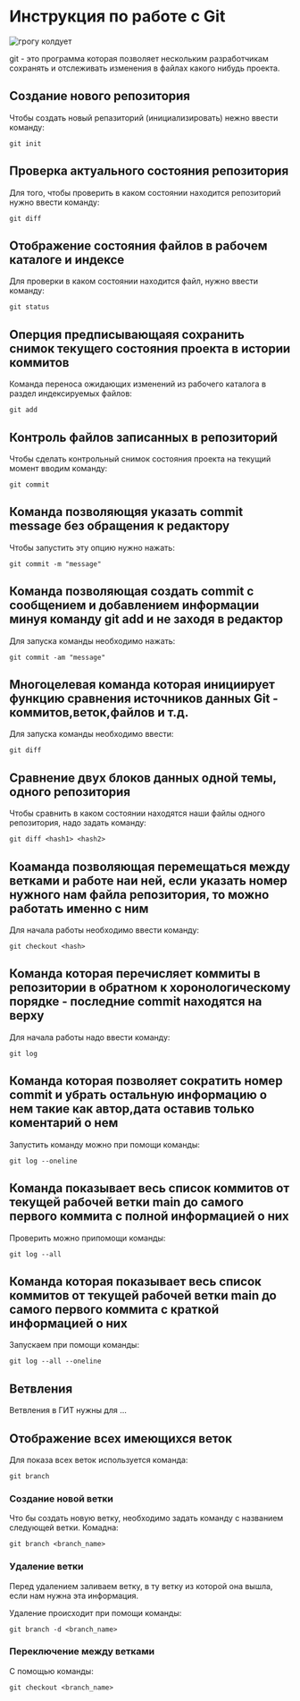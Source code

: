 # Инструкция по работе с Git

![грогу колдует](grogu.jpeg)

git - это программа которая позволяет нескольким разработчикам сохранять и отслеживать изменения в файлах какого нибудь проекта.

## Создание нового репозитория

Чтобы создать новый репазиторий (инициализировать) нежно ввести команду:

    git init

 ## Проверка актуального состояния репозитория

 Для того, чтобы проверить в каком состоянии находится репозиторий нужно ввести команду:

    git diff

## Отображение состояния файлов в рабочем каталоге и индексе

Для проверки в каком состоянии находится файл, нужно ввести команду:

    git status

## Оперция предписывающаяя сохранить снимок текущего состояния проекта в истории коммитов

Команда переноса ожидающих изменений из рабочего каталога в раздел индексируемых файлов:

    git add

## Контроль файлов записанных в репозиторий

Чтобы сделать контрольный снимок состояния проекта на текущий момент вводим команду:

    git commit

 ## Команда позволяющяя указать commit message без обращения к редактору

 Чтобы запустить эту опцию нужно нажать:

    git commit -m "message"
  
  ## Команда позволяющая создать commit с сообщением и добавлением информации минуя команду git add и не заходя в редактор

  Для запуска команды необходимо нажать:

    git commit -am "message"

## Многоцелевая команда которая инициирует функцию сравнения источников данных Git - коммитов,веток,файлов и т.д.

Для запуска команды необходимо ввести:

    git diff

## Сравнение двух блоков данных одной темы, одного репозитория

Чтобы сравнить в каком состоянии находятся наши файлы одного репозитория, надо задать команду:

    git diff <hash1> <hash2>

## Коаманда позволяющая перемещаться между ветками и работе наи ней, если указать номер нужного нам файла репозитория, то можно работать именно с ним 

Для начала работы необходимо ввести команду:

    git checkout <hash>

## Команда которая перечисляет коммиты в репозитории в обратном к хоронологическому порядке - последние commit находятся на верху

Для начала работы надо ввести команду:

    git log

 ## Команда которая позволяет сократить номер commit и убрать остальную информацию о нем такие как автор,дата  оставив только коментарий о нем

 Запустить команду можно при помощи команды:
    
    git log --oneline

## Команда показывает весь список коммитов от текущей рабочей ветки main до самого первого коммита с полной информацией о них

Проверить можно припомощи команды:

    git log --all

## Команда которая показывает весь список коммитов от текущей рабочей ветки main до самого первого коммита с краткой информацией о них

Запускаем при помощи команды:

    git log --all --oneline
    
## Ветвления

Ветвления в ГИТ нужны для ...

## Отображение всех имеющихся веток

Для показа всех веток используется команда:

    git branch
    
### Создание новой ветки

Что бы создать новую ветку, необходимо задать команду с названием следующей ветки.
Комадна:

    git branch <branch_name>

### Удаление ветки 

Перед удалением заливаем ветку, в ту ветку из которой она вышла, если нам нужна эта информация.

Удаление происходит при помощи команды:

    git branch -d <branch_name>

### Переключение между ветками 

С помощью команды:

    git checkout <branch_name>

    